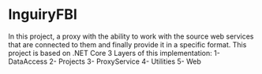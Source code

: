 # InguiryFBI
In this project, a proxy with the ability to work with the source web services that are connected to them and finally provide it in a specific format.
This project is based on .NET Core 3
Layers of this implementation:
1- DataAccess
2- Projects
3- ProxyService
4- Utilities
5- Web
